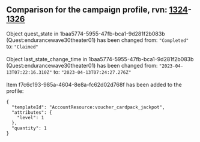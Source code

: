 ## Comparison for the campaign profile, rvn: [1324](https://github.com/PRO100KatYT/FortniteProfileRevisions/tree/main/profiles/campaign/1324%20campaign.json)-[1326](https://github.com/PRO100KatYT/FortniteProfileRevisions/tree/main/profiles/campaign/1326%20campaign.json)

Object quest_state in 1baa5774-5955-47fb-bca1-9d281f2b083b (Quest:endurancewave30theater01) has been changed from: `"Completed"` to: `"Claimed"`
<br><br>
Object last_state_change_time in 1baa5774-5955-47fb-bca1-9d281f2b083b (Quest:endurancewave30theater01) has been changed from: `"2023-04-13T07:22:16.310Z"` to: `"2023-04-13T07:24:27.276Z"`
<br><br>
Item f7c6c193-985a-4604-8e8a-fc62d02d768f has been added to the profile:

```
{
  "templateId": "AccountResource:voucher_cardpack_jackpot",
  "attributes": {
    "level": 1
  },
  "quantity": 1
}
```

<br><br>
